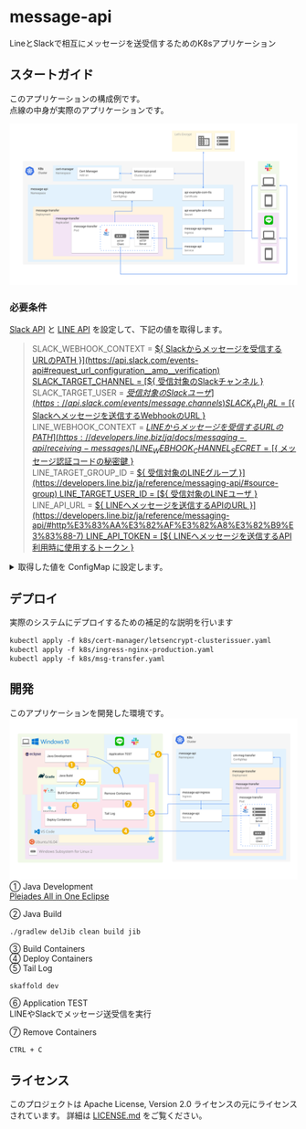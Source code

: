 # message-api

LineとSlackで相互にメッセージを送受信するためのK8sアプリケーション

## スタートガイド

このアプリケーションの構成例です。  
点線の中身が実際のアプリケーションです。  

![](doc/svg/deployment.svg)

### 必要条件

[Slack API](https://api.slack.com/) と [LINE API](https://developers.line.biz/ja/docs/messaging-api/)
を設定して、下記の値を取得します。

>SLACK_WEBHOOK_CONTEXT = [${ Slackからメッセージを受信するURLのPATH }](https://api.slack.com/events-api#request_url_configuration__amp__verification)  
>SLACK_TARGET_CHANNEL = [${ 受信対象のSlackチャンネル }](https://api.slack.com/events/message.channels)  
>SLACK_TARGET_USER = [${ 受信対象のSlackユーザ }](https://api.slack.com/events/message.channels)  
>SLACK_API_URL = [${ Slackへメッセージを送信するWebhookのURL }](https://api.slack.com/messaging/webhooks#create_a_webhook)  
>LINE_WEBHOOK_CONTEXT = [${ LINEからメッセージを受信するURLのPATH }](https://developers.line.biz/ja/docs/messaging-api/receiving-messages/)  
>LINE_WEBHOOK_CHANNEL_SECRET = [${ メッセージ認証コードの秘密鍵 }](https://developers.line.biz/ja/glossary/#channel-secret)    
>LINE_TARGET_GROUP_ID = [${ 受信対象のLINEグループ }](https://developers.line.biz/ja/reference/messaging-api/#source-group)  
>LINE_TARGET_USER_ID = [${ 受信対象のLINEユーザ }](https://developers.line.biz/ja/reference/messaging-api/#source-group)  
>LINE_API_URL = [${ LINEへメッセージを送信するAPIのURL }](https://developers.line.biz/ja/reference/messaging-api/#http%E3%83%AA%E3%82%AF%E3%82%A8%E3%82%B9%E3%83%88-7)  
>LINE_API_TOKEN = [${ LINEへメッセージを送信するAPI利用時に使用するトークン }](https://developers.line.biz/ja/glossary/#channel-access-token)  

<details><summary>取得した値を ConfigMap に設定します。</summary><div>

```yaml:k8s/msg-transfer.yaml
---
apiVersion: v1
kind: ConfigMap
metadata:
  namespace: message-api
  name: cm-msg-transfer
  labels:
    app: message-transfer
data: ### Setting for your environment
  SLACK_WEBHOOK_CONTEXT = ${ Slackからメッセージを受信するURLのPATH }
  SLACK_TARGET_CHANNEL = ${ 受信対象のSlackチャンネル }
  SLACK_TARGET_USER = ${ 受信対象のSlackユーザ }
  SLACK_API_URL = ${ Slackへメッセージを送信するWebhookのURL }
  LINE_WEBHOOK_CONTEXT = ${ LINEからメッセージを受信するURLのPATH }
  LINE_WEBHOOK_CHANNEL_SECRET = ${ メッセージ認証コードの秘密鍵 }
  LINE_TARGET_GROUP_ID = ${ 受信対象のLINEグループ }
  LINE_TARGET_USER_ID = ${ 受信対象のLINEユーザ }
  LINE_API_URL = ${ LINEへメッセージを送信するAPIのURL }
  LINE_API_TOKEN = ${ LINEへメッセージを送信するAPI利用時に使用するトークン }
```
</div></details>

## デプロイ

実際のシステムにデプロイするための補足的な説明を行います
```
kubectl apply -f k8s/cert-manager/letsencrypt-clusterissuer.yaml
kubectl apply -f k8s/ingress-nginx-production.yaml
kubectl apply -f k8s/msg-transfer.yaml
```

## 開発

このアプリケーションを開発した環境です。
![](doc/svg/development.svg)
① Java Development  
[Pleiades All in One Eclipse](https://mergedoc.osdn.jp/)  

② Java Build
```
./gradlew delJib clean build jib
```

③ Build Containers  
④ Deploy Containers  
⑤ Tail Log  
```
skaffold dev
```
⑥ Application TEST  
LINEやSlackでメッセージ送受信を実行

⑦ Remove Containers
```
CTRL + C
```

## ライセンス

このプロジェクトは Apache License, Version 2.0 ライセンスの元にライセンスされています。 詳細は [LICENSE.md](LICENSE.md) をご覧ください。

